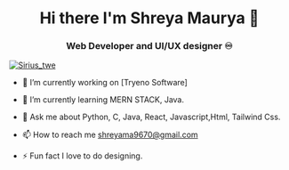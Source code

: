 ### <h1 align='center'>Hi there I'm Shreya Maurya 👋</h1>
<h3 align="center"> Web Developer and UI/UX designer ♾️</h3>

<p align="left"> <a href="https://www.twitter.com/in/Sirius_twe" target="blank"><img src="https://img.shields.io/twitter/follow/Sirius_twe?logo=twitter&style=for-the-badge" alt="Sirius_twe" /></a> </p>

 - 🔭 I’m currently working on [Tryeno Software]
<!--(https://github.com/CanisCoder/All-In-One-Application-) -->


- 🌱 I’m currently learning MERN STACK, Java.
<!--- 👯 I’m looking to collaborate on ...
- 🤔 I’m looking for help with ...-->
- 💬 Ask me about  Python, C, Java, React, Javascript,Html, Tailwind Css.

- 📫 How to reach me shreyama9670@gmail.com
<!--- 😄 Pronouns: ... -->
- ⚡ Fun fact I love to do designing.
